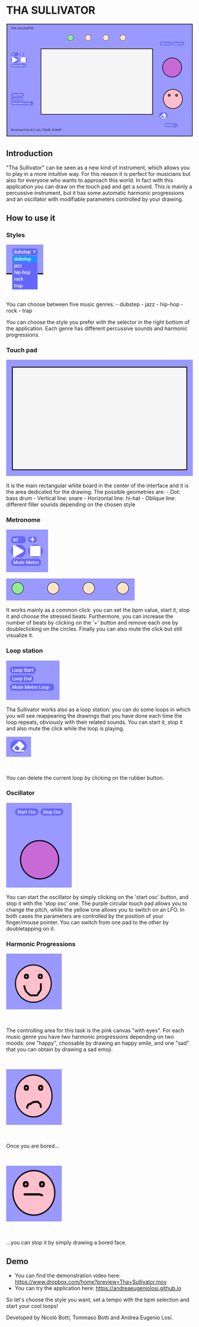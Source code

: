 # THA SULLIVATOR 
<p align="center"> <img src="Images/ThaSullivator.png" > </p>

## Introduction
"Tha Sullivator" can be seen as a new kind of instrument, which allows you to play in a more intuitive way. For this reason it is perfect for musicians but also for everyone who wants to approach this world.
In fact with this application you can draw on the touch pad and get a sound.
This is mainly a percussive instrument, but it has some automatic harmonic progressions and an oscillator with modifiable parameters controlled by your drawing. 


## How to use it 
### Styles
<p> <img src="Images/Styles.png" > </p>
You can choose between five music genres:
- dubstep
- jazz
- hip-hop
- rock
- trap

You can choose the style you prefer with the selector in the right bottom of the application. Each genre has different percussive sounds and harmonic progressions.
### Touch pad
<p> <img src="Images/TouchPad.png" > </p>
It is the main rectangular white board in the center of the interface and it is the area dedicated for the drawing.
The possible geometries are: 
- Dot: bass drum
- Vertical line: snare
- Horizontal line: hi-hat
- Oblique line: different filler sounds depending on the chosen style

### Metronome 

<p> <img src="Images/Metro1.png" > </p> <p> <img src="Images/Metro2.png" > </p>
It works mainly as a common click: you can set the bpm value, start it, stop it and choose the stressed beats. Furthermore, you can increase the number of beats by clicking on the '+' button and remove each one by doubleclicking on the circles. Finally you can also mute the click but still visualize it.

### Loop station 

<p> <img src="Images/Loopstation.png" > </p>
Tha Sullivator works also as a loop station: you can do some loops in which you will see reappearing the drawings that you have done each time the loop repeats, obviously with their related sounds. You can start it, stop it and also mute the click while the loop is playing.

<br>

<p> <img src="Images/Rubber.png" > </p>

<br>

You can delete the current loop by clicking on the rubber button.

### Oscillator

<p> <img src="Images/Oscillator.png" > </p>
You can start the oscillator by simply clicking on the 'start osc' button, and stop it with the 'stop osc' one.
The purple circular touch pad allows you to change the pitch, while the yellow one allows you to switch on an LFO. In both cases the parameters are controlled by the position of your finger/mouse pointer. 
You can switch from one pad to the other by doubletapping on it.

### Harmonic Progressions

<p> <img width="150" height="150" src="Images/Happysmile.png" > </p>

<br>

The controlling area for this task is the pink canvas "with eyes".
For each music genre you have two harmonic progressions depending on two moods: one "happy", choosable by drawing an happy smile, and one "sad" that you can obtain by drawing a sad emoji.

<br>

<p> <img width="150" height="150" src="Images/Sadsmile.png" > </p>

<br>

Once you are bored...

<br>

<p> <img width="150" height="150" src="Images/Boredsmile2.png" > </p>

<br>

...you can stop it by simply drawing a bored face.

## Demo
- You can find the demonstration video here: https://www.dropbox.com/home?preview=Tha+Sullivator.mov
- You can try the application here: https://andreaeugeniolosi.github.io

So let's choose the style you want, set a tempo with the bpm selection and start your cool loops!

Developed by Nicolò Botti, Tommaso Botti and Andrea Eugenio Losi.
